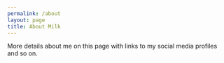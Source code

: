 ```yaml
---
permalink: /about
layout: page
title: About Milk
---
```


More details about me on this page with links to my social media profiles and so on.